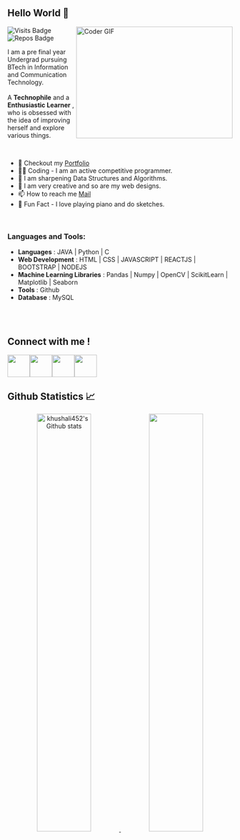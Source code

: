 ## Hello World :wave:

<!--
![](https://komarev.com/ghpvc/?username=khushali452&style=flat)
-->

<img align="right" alt="Coder GIF" height=250 width=350 src="https://miro.medium.com/max/1400/0*K2WLMTExLyida7OR.gif" />

![Visits Badge](https://badges.pufler.dev/visits/khushali452/khushali452/?color=white)
![Repos Badge](https://badges.pufler.dev/repos/khushali452/?color=white) 


I am a pre final year Undergrad pursuing BTech in Information and Communication Technology. <br><br>
A **Technophile**  and a **Enthusiastic Learner** , who is obsessed with the idea of improving herself and explore various things.

<br>

- 📝 Checkout my [Portfolio](https://khushali-vasani.netlify.app/)
- :superhero_man: Coding - I am an active competitive programmer.
- :blue_heart: I am sharpening Data Structures and Algorithms.
- :art: I am very creative and so are my web designs.
- 📫 How to reach me [Mail](mailto:khushalivasani.ict19@gmail.com)
- :sparkling_heart: Fun Fact - I love playing piano and do sketches. 

<br>





<h3 align="left">Languages and Tools:</h3>

- **Languages** : JAVA | Python | C
- **Web Development** : HTML | CSS | JAVASCRIPT | REACTJS | BOOTSTRAP | NODEJS
- **Machine Learning Libraries** : Pandas | Numpy | OpenCV | ScikitLearn | Matplotlib | Seaborn
- **Tools** : Github  
- **Database** : MySQL    
    
 <br>   
<br>

<h2 align="left">Connect with me !</h2>


 <a href="https://twitter.com/1225khushali" target="_blank" rel="noopener noreferrer"><img src="https://img.icons8.com/fluent/2x/twitter.png" width="50" /></a><a href="https://www.instagram.com/khushali_452/" target="_blank" rel="noopener noreferrer"><img src="https://img.icons8.com/fluent/2x/instagram-new.png" width="50" /></a><a href="https://linkedin.com/in/khushali-vasani-1685231aa" target="_blank" rel="noopener noreferrer"><img src="https://img.icons8.com/fluent/2x/linkedin.png" width="50" /></a><a href="mailto:khushalivasani.ict19@gmail.com" target="_blank" rel="noopener noreferrer"><img src="https://img.icons8.com/fluent/2x/gmail.png"  width="50" /></a>


<h2 align="left"> Github Statistics 📈 </h2>

<div align="center" style="text-align:center">
    <a href="#">
        <img width="49%" src="https://github-readme-stats.vercel.app/api?username=khushali452&show_icons=true&theme=tokyonight&count_private=true"
            alt="khushali452's Github stats">
    </a>
    <a href="#">

  <img width="49%" src="https://github-readme-streak-stats.herokuapp.com/?user=khushali452&theme=tokyonight" />
          
    
    
</div>



  <br>
 
 


